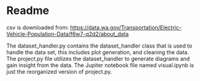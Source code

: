 # Readme
csv is downloaded from: 
https://data.wa.gov/Transportation/Electric-Vehicle-Population-Data/f6w7-q2d2/about_data

The dataset_handler.py contains the dataset_handler class that is used to handle the data set, this includes plot generation, and cleaning the data.
The project.py file utilizes the dataset_handler to generate diagrams and gain insight from the data.
The Jupiter notebook file named visual.ipynb is just the reorganized version of project.py.
